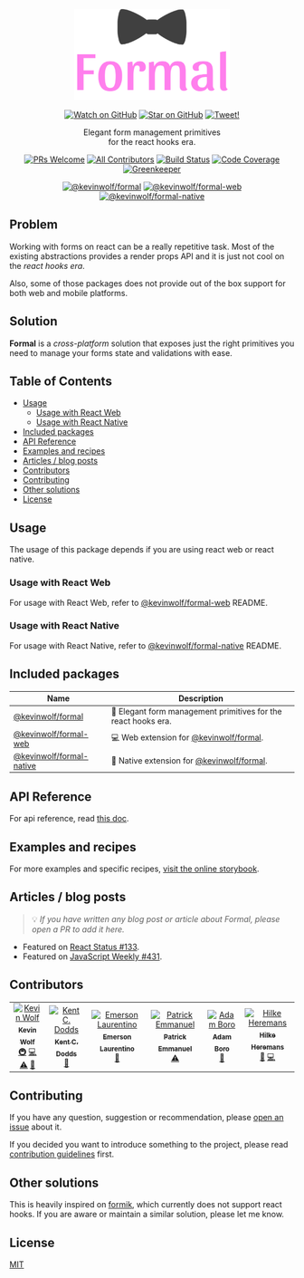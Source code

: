 <p align="center">
<!-- START banner -->
<img alt="Kevin Wolf formal" src="./other/banner.png" width="276" height="161" />
<!-- END banner -->
</p>

<p align="center">
<!-- START social-badges -->
<a href="https://github.com/kevinwolfcr/formal/watchers"><img src="https://img.shields.io/github/watchers/kevinwolfcr/formal.svg?style=social" alt="Watch on GitHub" /></a>
<a href="https://github.com/kevinwolfcr/formal/stargazers"><img src="https://img.shields.io/github/stars/kevinwolfcr/formal.svg?style=social" alt="Star on GitHub" /></a>
<a href="https://twitter.com/intent/tweet?text=Check out formal, an elegant cross-platform form management primitives for the react hooks era. https://github.com/kevinwolfcr/formal"><img src="https://img.shields.io/twitter/url/https/github.com/kevinwolfcr/formal.svg?style=social" alt="Tweet!" /></a>
<!-- END social-badges -->
</p>

<p align="center">
<!-- START description -->
Elegant form management primitives<br />for the react hooks era.
<!-- END description -->
</p>

<p align="center">
<!-- START status-badges -->
<a href="http://makeapullrequest.com"><img src="https://img.shields.io/badge/PRs-welcome-brightgreen.svg?style=flat-square" alt="PRs Welcome" /></a>
<a href="#contributors"><img src="https://img.shields.io/badge/all_contributors-6-blue.svg?style=flat-square" alt="All Contributors" /></a>
<a href="https://travis-ci.org/kevinwolfcr/formal"><img src="https://img.shields.io/travis/kevinwolfcr/formal.svg?style=flat-square" alt="Build Status" /></a>
<a href="https://codecov.io/github/kevinwolfcr/formal"><img src="https://img.shields.io/codecov/c/github/kevinwolfcr/formal.svg?style=flat-square" alt="Code Coverage" /></a>
<a href="https://greenkeeper.io"><img src="https://badges.greenkeeper.io/kevinwolfcr/formal.svg?style=flat-square" alt="Greenkeeper" /></a>
<!-- END status-badges -->
</p>

<p align="center">
<!-- START npm-badges -->
<a href="https://npmjs.com/package/@kevinwolf/formal"><img src="https://img.shields.io/npm/v/@kevinwolf/formal.svg?label=@kevinwolf/formal&style=flat-square" alt="@kevinwolf/formal"></a>
<a href="https://npmjs.com/package/@kevinwolf/formal-web"><img src="https://img.shields.io/npm/v/@kevinwolf/formal-web.svg?label=@kevinwolf/formal-web&style=flat-square" alt="@kevinwolf/formal-web"></a>
<a href="https://npmjs.com/package/@kevinwolf/formal-native"><img src="https://img.shields.io/npm/v/@kevinwolf/formal-native.svg?label=@kevinwolf/formal-native&style=flat-square" alt="@kevinwolf/formal-native"></a>
<!-- END npm-badges -->
</p>

## Problem

<!-- START the-problem -->

Working with forms on react can be a really repetitive task. Most of the existing abstractions provides a render props API and it is just not cool on the _react hooks era_.

Also, some of those packages does not provide out of the box support for both web and mobile platforms.

<!-- END the-problem -->

## Solution

<!-- START the-solution -->

**Formal** is a _cross-platform_ solution that exposes just the right primitives you need to manage your forms state and validations with ease.

<!-- END the-solution -->

## Table of Contents

<!-- START doctoc generated TOC please keep comment here to allow auto update -->
<!-- DON'T EDIT THIS SECTION, INSTEAD RE-RUN doctoc TO UPDATE -->

- [Usage](#usage)
  - [Usage with React Web](#usage-with-react-web)
  - [Usage with React Native](#usage-with-react-native)
- [Included packages](#included-packages)
- [API Reference](#api-reference)
- [Examples and recipes](#examples-and-recipes)
- [Articles / blog posts](#articles--blog-posts)
- [Contributors](#contributors)
- [Contributing](#contributing)
- [Other solutions](#other-solutions)
- [License](#license)

<!-- END doctoc generated TOC please keep comment here to allow auto update -->

## Usage

<!-- START usage -->

The usage of this package depends if you are using react web or react native.

### Usage with React Web

For usage with React Web, refer to [@kevinwolf/formal-web](./packages/formal-web) README.

### Usage with React Native

For usage with React Native, refer to [@kevinwolf/formal-native](./packages/formal-native) README.

<!-- END usage -->

## Included packages

| Name                                                 | Description                                                                               |
| ---------------------------------------------------- | ----------------------------------------------------------------------------------------- |
| [@kevinwolf/formal](./packages/formal)               | 👔 Elegant form management primitives for the react hooks era.                            |
| [@kevinwolf/formal-web](./packages/formal-web)       | 💻 Web extension for [@kevinwolf/formal](https://npmjs.com/package/@kevinwolf/formal).    |
| [@kevinwolf/formal-native](./packages/formal-native) | 📱 Native extension for [@kevinwolf/formal](https://npmjs.com/package/@kevinwolf/formal). |

## API Reference

<!-- START api -->

For api reference, read [this doc](./docs/api-reference.md).

<!-- END api -->

## Examples and recipes

<!-- START examples -->

For more examples and specific recipes, [visit the online storybook](https://react-formal.netlify.com/).

<!-- END examples -->

## Articles / blog posts

<!-- START community -->

> 💡 _If you have written any blog post or article about Formal, please open a PR to add it here._

- Featured on [React Status #133](https://react.statuscode.com/issues/132).
- Featured on [JavaScript Weekly #431](https://javascriptweekly.com/issues/431).

<!-- END community -->

## Contributors

<!-- ALL-CONTRIBUTORS-LIST:START - Do not remove or modify this section -->
<!-- prettier-ignore -->
<table><tr><td align="center"><a href="https://kevinwolf.me"><img src="https://avatars2.githubusercontent.com/u/3157426?v=4" width="100px;" alt="Kevin Wolf"/><br /><sub><b>Kevin Wolf</b></sub></a><br /><a href="#infra-kevinwolfcr" title="Infrastructure (Hosting, Build-Tools, etc)">🚇</a> <a href="https://github.com/kevinwolfcr/formal/commits?author=kevinwolfcr" title="Code">💻</a> <a href="https://github.com/kevinwolfcr/formal/commits?author=kevinwolfcr" title="Tests">⚠️</a> <a href="https://github.com/kevinwolfcr/formal/commits?author=kevinwolfcr" title="Documentation">📖</a></td><td align="center"><a href="https://kentcdodds.com"><img src="https://avatars0.githubusercontent.com/u/1500684?v=4" width="100px;" alt="Kent C. Dodds"/><br /><sub><b>Kent C. Dodds</b></sub></a><br /><a href="#ideas-kentcdodds" title="Ideas, Planning, & Feedback">🤔</a></td><td align="center"><a href="https://twitter.com/elaurent_"><img src="https://avatars2.githubusercontent.com/u/10627086?v=4" width="100px;" alt="Emerson Laurentino"/><br /><sub><b>Emerson Laurentino</b></sub></a><br /><a href="https://github.com/kevinwolfcr/formal/commits?author=emersonlaurentino" title="Documentation">📖</a></td><td align="center"><a href="http://inempatrick.com"><img src="https://avatars0.githubusercontent.com/u/22380117?v=4" width="100px;" alt="Patrick Emmanuel"/><br /><sub><b>Patrick Emmanuel</b></sub></a><br /><a href="https://github.com/kevinwolfcr/formal/commits?author=the-bionic" title="Tests">⚠️</a></td><td align="center"><a href="https://adamboro.com/"><img src="https://avatars0.githubusercontent.com/u/7383192?v=4" width="100px;" alt="Adam Boro"/><br /><sub><b>Adam Boro</b></sub></a><br /><a href="https://github.com/kevinwolfcr/formal/commits?author=adekbadek" title="Documentation">📖</a></td><td align="center"><a href="https://github.com/hilkeheremans"><img src="https://avatars0.githubusercontent.com/u/10352224?v=4" width="100px;" alt="Hilke Heremans"/><br /><sub><b>Hilke Heremans</b></sub></a><br /><a href="https://github.com/kevinwolfcr/formal/issues?q=author%3Ahilkeheremans" title="Bug reports">🐛</a> <a href="https://github.com/kevinwolfcr/formal/commits?author=hilkeheremans" title="Code">💻</a></td></tr></table>

<!-- ALL-CONTRIBUTORS-LIST:END -->

## Contributing

<!-- START contributing -->

If you have any question, suggestion or recommendation, please [open an issue](issues/new) about it.

If you decided you want to introduce something to the project, please read [contribution guidelines](./docs/contributing.md) first.

<!-- END contributing -->

## Other solutions

<!-- START other-solutions -->

This is heavily inspired on [formik](https://github.com/jaredpalmer/formik), which currently does not support react hooks. If you are aware or maintain a similar solution, please let me know.

<!-- END other-solutions -->

## License

[MIT](./LICENSE)
